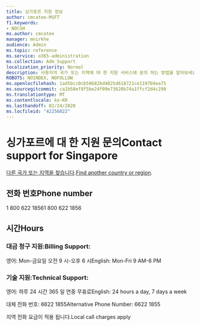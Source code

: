 ```yaml
---
title: 싱가포르 지원 정보
author: cmcatee-MSFT
f1.keywords:
- NOCSH
ms.author: cmcatee
manager: mnirkhe
audience: Admin
ms.topic: reference
ms.service: o365-administration
ms.collection: Adm_Support
localization_priority: Normal
description: 사용자의 국가 또는 지역에 대 한 지원 서비스에 문의 하는 방법을 알아보세요.
ROBOTS: NOINDEX, NOFOLLOW
ms.openlocfilehash: 1ad5bcc0cb59682bd4025d618721ce1197b9ea75
ms.sourcegitcommit: ca2b58ef8f5be24f09e73620b74a1ffcf2d4c290
ms.translationtype: MT
ms.contentlocale: ko-KR
ms.lasthandoff: 02/24/2020
ms.locfileid: "42256022"
---
```

# <a name="contact-support-for-singapore"></a><span data-ttu-id="b1cd6-103">싱가포르에 대 한 지원 문의</span><span class="sxs-lookup"><span data-stu-id="b1cd6-103">Contact support for Singapore</span></span>

<span data-ttu-id="b1cd6-104">[다른 국가 또는 지역을 찾습니다](../contact-support-for-business-products.md).</span><span class="sxs-lookup"><span data-stu-id="b1cd6-104">[Find another country or region](../contact-support-for-business-products.md).</span></span>

## <a name="phone-number"></a><span data-ttu-id="b1cd6-105">전화 번호</span><span class="sxs-lookup"><span data-stu-id="b1cd6-105">Phone number</span></span>
<span data-ttu-id="b1cd6-106">1 800 622 1856</span><span class="sxs-lookup"><span data-stu-id="b1cd6-106">1 800 622 1856</span></span>

## <a name="hours"></a><span data-ttu-id="b1cd6-107">시간</span><span class="sxs-lookup"><span data-stu-id="b1cd6-107">Hours</span></span>
### <a name="billing-support"></a><span data-ttu-id="b1cd6-108">대금 청구 지원:</span><span class="sxs-lookup"><span data-stu-id="b1cd6-108">Billing Support:</span></span>

<span data-ttu-id="b1cd6-109">영어: Mon-금요일 오전 9 시-오후 6 시</span><span class="sxs-lookup"><span data-stu-id="b1cd6-109">English: Mon-Fri 9 AM-6 PM</span></span>

### <a name="technical-support"></a><span data-ttu-id="b1cd6-110">기술 지원:</span><span class="sxs-lookup"><span data-stu-id="b1cd6-110">Technical Support:</span></span>

<span data-ttu-id="b1cd6-111">영어: 하루 24 시간 365 일 연중 무휴로</span><span class="sxs-lookup"><span data-stu-id="b1cd6-111">English: 24 hours a day, 7 days a week</span></span>

<span data-ttu-id="b1cd6-112">대체 전화 번호: 6622 1855</span><span class="sxs-lookup"><span data-stu-id="b1cd6-112">Alternative Phone Number: 6622 1855</span></span>

<span data-ttu-id="b1cd6-113">지역 전화 요금이 적용 됩니다.</span><span class="sxs-lookup"><span data-stu-id="b1cd6-113">Local call charges apply</span></span>